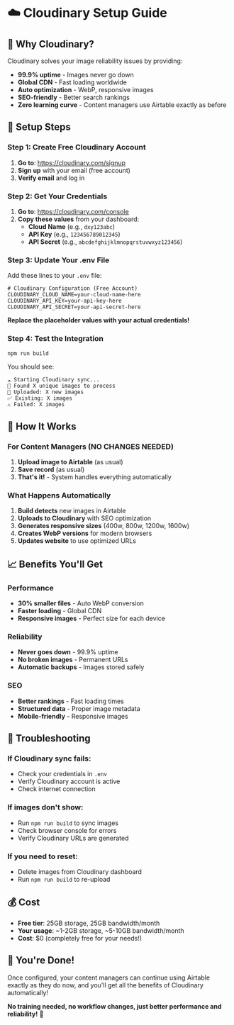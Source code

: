 # ☁️ Cloudinary Setup Guide

## 🎯 **Why Cloudinary?**

Cloudinary solves your image reliability issues by providing:
- **99.9% uptime** - Images never go down
- **Global CDN** - Fast loading worldwide
- **Auto optimization** - WebP, responsive images
- **SEO-friendly** - Better search rankings
- **Zero learning curve** - Content managers use Airtable exactly as before

## 🚀 **Setup Steps**

### **Step 1: Create Free Cloudinary Account**

1. **Go to**: https://cloudinary.com/signup
2. **Sign up** with your email (free account)
3. **Verify email** and log in

### **Step 2: Get Your Credentials**

1. **Go to**: https://cloudinary.com/console
2. **Copy these values** from your dashboard:
   - **Cloud Name** (e.g., `dxy123abc`)
   - **API Key** (e.g., `123456789012345`)
   - **API Secret** (e.g., `abcdefghijklmnopqrstuvwxyz123456`)

### **Step 3: Update Your .env File**

Add these lines to your `.env` file:

```env
# Cloudinary Configuration (Free Account)
CLOUDINARY_CLOUD_NAME=your-cloud-name-here
CLOUDINARY_API_KEY=your-api-key-here
CLOUDINARY_API_SECRET=your-api-secret-here
```

**Replace the placeholder values with your actual credentials!**

### **Step 4: Test the Integration**

```bash
npm run build
```

You should see:
```
☁️ Starting Cloudinary sync...
📸 Found X unique images to process
🚀 Uploaded: X new images
✅ Existing: X images
⚠️ Failed: X images
```

## 🎯 **How It Works**

### **For Content Managers (NO CHANGES NEEDED)**
1. **Upload image to Airtable** (as usual)
2. **Save record** (as usual)
3. **That's it!** - System handles everything automatically

### **What Happens Automatically**
1. **Build detects** new images in Airtable
2. **Uploads to Cloudinary** with SEO optimization
3. **Generates responsive sizes** (400w, 800w, 1200w, 1600w)
4. **Creates WebP versions** for modern browsers
5. **Updates website** to use optimized URLs

## 📈 **Benefits You'll Get**

### **Performance**
- **30% smaller files** - Auto WebP conversion
- **Faster loading** - Global CDN
- **Responsive images** - Perfect size for each device

### **Reliability**
- **Never goes down** - 99.9% uptime
- **No broken images** - Permanent URLs
- **Automatic backups** - Images stored safely

### **SEO**
- **Better rankings** - Fast loading times
- **Structured data** - Proper image metadata
- **Mobile-friendly** - Responsive images

## 🔧 **Troubleshooting**

### **If Cloudinary sync fails:**
- Check your credentials in `.env`
- Verify Cloudinary account is active
- Check internet connection

### **If images don't show:**
- Run `npm run build` to sync images
- Check browser console for errors
- Verify Cloudinary URLs are generated

### **If you need to reset:**
- Delete images from Cloudinary dashboard
- Run `npm run build` to re-upload

## 💰 **Cost**

- **Free tier**: 25GB storage, 25GB bandwidth/month
- **Your usage**: ~1-2GB storage, ~5-10GB bandwidth/month
- **Cost**: $0 (completely free for your needs!)

## 🎉 **You're Done!**

Once configured, your content managers can continue using Airtable exactly as they do now, and you'll get all the benefits of Cloudinary automatically!

**No training needed, no workflow changes, just better performance and reliability!** 🚀
